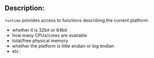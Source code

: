 ## Description:

`runtime` provides access to functions describing the current platform:
- whether it is 32bit or 64bit
- how many CPUs/cores are available
- total/free physical memory
- whether the platform is little endian or big endian
- etc.
